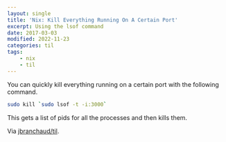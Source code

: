 ```yaml
---
layout: single
title: 'Nix: Kill Everything Running On A Certain Port'
excerpt: Using the lsof command
date: 2017-03-03
modified: 2022-11-23
categories: til
tags:
    - nix
    - til
---
```


You can quickly kill everything running on a certain port with the following
command.

```bash
sudo kill `sudo lsof -t -i:3000`
```

This gets a list of pids for all the processes and then kills them.

Via [jbranchaud/til](https://github.com/jbranchaud/til).
